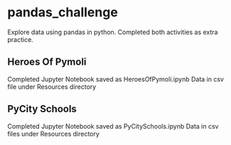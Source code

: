 # pandas_challenge
Explore data using pandas in python. Completed both activities as extra practice.

## Heroes Of Pymoli
Completed Jupyter Notebook saved as HeroesOfPymoli.ipynb
Data in csv file under Resources directory

## PyCity Schools
Completed Jupyter Notebook saved as PyCitySchools.ipynb
Data in csv files under Resources directory